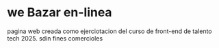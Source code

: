 we Bazar en-linea
=================

pagina web creada como ejerciotacion del curso de front-end de talento tech 2025.
sdin fines comercioles